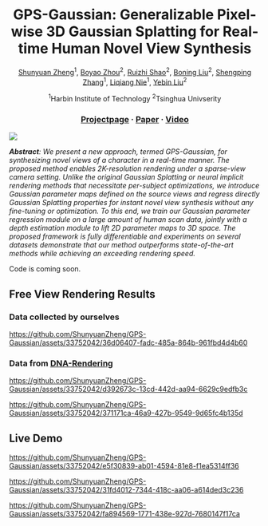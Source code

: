 <div align="center">

# <b>GPS-Gaussian</b>: Generalizable Pixel-wise 3D Gaussian Splatting for Real-time Human Novel View Synthesis

[Shunyuan Zheng](https://shunyuanzheng.github.io)<sup>1</sup>, [Boyao Zhou](https://morpheo.inrialpes.fr/people/zhou)<sup>2</sup>, [Ruizhi Shao](https://dsaurus.github.io/saurus)<sup>2</sup>, [Boning Liu](https://scholar.google.com/citations?user=PG1mUewAAAAJ)<sup>2</sup>, [Shengping Zhang](http://homepage.hit.edu.cn/zhangshengping)<sup>1</sup>, [Liqiang Nie](https://liqiangnie.github.io)<sup>1</sup>, [Yebin Liu](https://www.liuyebin.com)<sup>2</sup>

<sup>1</sup>Harbin Institute of Technology <sup>2</sup>Tsinghua Univserity

### [Projectpage](https://shunyuanzheng.github.io/GPS-Gaussian) · [Paper](https://arxiv.org/pdf/xxx.pdf) · [Video](https://youtu.be/TBIekcqt0j0)

</div>

<img src="https://shunyuanzheng.github.io/assets/GPS-Gaussian/images/teaser.png">

***Abstract**: We present a new approach, termed GPS-Gaussian, for synthesizing novel views of a character in a real-time manner. The proposed method enables 2K-resolution rendering under a sparse-view camera setting. Unlike the original Gaussian Splatting or neural implicit rendering methods that necessitate per-subject optimizations, we introduce Gaussian parameter maps defined on the source views and regress directly Gaussian Splatting properties for instant novel view synthesis without any fine-tuning or optimization. To this end, we train our Gaussian parameter regression module on a large amount of human scan data, jointly with a depth estimation module to lift 2D parameter maps to 3D space. The proposed framework is fully differentiable and experiments on several datasets demonstrate that our method outperforms state-of-the-art methods while achieving an exceeding rendering speed.*

Code is coming soon.

## Free View Rendering Results
### Data collected by ourselves

https://github.com/ShunyuanZheng/GPS-Gaussian/assets/33752042/36d06407-fadc-485a-864b-961fbd4d4b60

### Data from [DNA-Rendering](https://dna-rendering.github.io/)

https://github.com/ShunyuanZheng/GPS-Gaussian/assets/33752042/d392673c-13cd-442d-aa94-6629c9edfb3c

https://github.com/ShunyuanZheng/GPS-Gaussian/assets/33752042/371171ca-46a9-427b-9549-9d65fc4b135d

## Live Demo

https://github.com/ShunyuanZheng/GPS-Gaussian/assets/33752042/e5f30839-ab01-4594-81e8-f1ea5314ff36

https://github.com/ShunyuanZheng/GPS-Gaussian/assets/33752042/31fd4012-7344-418c-aa06-a614ded3c236

https://github.com/ShunyuanZheng/GPS-Gaussian/assets/33752042/fa894569-1771-438e-927d-7680147f17ca



